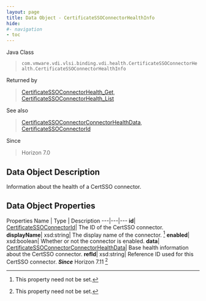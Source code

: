 ```yaml
---
layout: page
title: Data Object - CertificateSSOConnectorHealthInfo
hide:
#- navigation
- toc
---
```






Java Class
> `com.vmware.vdi.vlsi.binding.vdi.health.CertificateSSOConnectorHealth.CertificateSSOConnectorHealthInfo`

Returned by
> [CertificateSSOConnectorHealth_Get](vdi.health.CertificateSSOConnectorHealth.md#get), [CertificateSSOConnectorHealth_List](vdi.health.CertificateSSOConnectorHealth.md#list)

See also
> [CertificateSSOConnectorConnectorHealthData](vdi.health.CertificateSSOConnectorHealth.ConnectorHealthData.md), [CertificateSSOConnectorId](vdi.entity.CertificateSSOConnectorId.md)

Since
> Horizon 7.0


## Data Object Description

Information about the health of a CertSSO connector.

## Data Object Properties
Properties
Name |  Type |  Description
---|---|---
**id**| [CertificateSSOConnectorId](vdi.entity.CertificateSSOConnectorId.md)|  The ID of the CertSSO connector.
**displayName**|  xsd:string|  The display name of the connector. [^1]
**enabled**|  xsd:boolean|  Whether or not the connector is enabled.
**data**| [CertificateSSOConnectorConnectorHealthData](vdi.health.CertificateSSOConnectorHealth.ConnectorHealthData.md)|  Base health information about the CertSSO connector.
**refId**|  xsd:string|  Reference ID used for this CertSSO connector.  **_Since_** Horizon 7.11 [^1]


 


[^1]: This property need not be set.